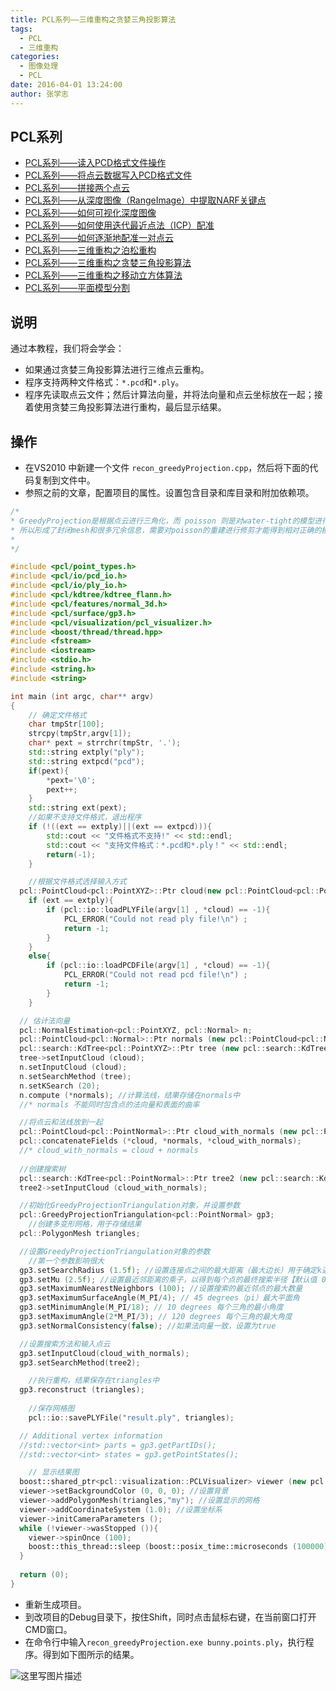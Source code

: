 ```yaml
---
title: PCL系列——三维重构之贪婪三角投影算法
tags: 
  - PCL
  - 三维重构
categories:
  - 图像处理
  - PCL
date: 2016-04-01 13:24:00
author: 张学志
---
```






## PCL系列
* [PCL系列——读入PCD格式文件操作](http://zhangxuezhi.com/2016/03/30/PCL%E7%B3%BB%E5%88%97%E2%80%94%E2%80%94%E8%AF%BB%E5%85%A5PCD%E6%A0%BC%E5%BC%8F%E6%96%87%E4%BB%B6/)
* [PCL系列——将点云数据写入PCD格式文件](http://zhangxuezhi.com/2016/03/30/PCL%E7%B3%BB%E5%88%97%E2%80%94%E2%80%94%E5%B0%86%E7%82%B9%E4%BA%91%E6%95%B0%E6%8D%AE%E5%86%99%E5%85%A5PCD%E6%A0%BC%E5%BC%8F%E6%96%87%E4%BB%B6/)
* [PCL系列——拼接两个点云](http://zhangxuezhi.com/2016/04/20/PCL%E7%B3%BB%E5%88%97%E2%80%94%E2%80%94%E6%8B%BC%E6%8E%A5%E4%B8%A4%E4%B8%AA%E7%82%B9%E4%BA%91/)
* [PCL系列——从深度图像（RangeImage）中提取NARF关键点](http://zhangxuezhi.com/2016/03/30/PCL%E7%B3%BB%E5%88%97%E2%80%94%E2%80%94%E4%BB%8E%E6%B7%B1%E5%BA%A6%E5%9B%BE%E5%83%8F%EF%BC%88RangeImage%EF%BC%89%E4%B8%AD%E6%8F%90%E5%8F%96NARF%E5%85%B3%E9%94%AE%E7%82%B9/)
* [PCL系列——如何可视化深度图像](http://zhangxuezhi.com/2016/03/30/PCL%E7%B3%BB%E5%88%97%E2%80%94%E2%80%94%E5%A6%82%E4%BD%95%E5%8F%AF%E8%A7%86%E5%8C%96%E6%B7%B1%E5%BA%A6%E5%9B%BE%E5%83%8F/)
* [PCL系列——如何使用迭代最近点法（ICP）配准](http://zhangxuezhi.com/2016/03/31/PCL%E7%B3%BB%E5%88%97%E2%80%94%E2%80%94%E5%A6%82%E4%BD%95%E4%BD%BF%E7%94%A8%E8%BF%AD%E4%BB%A3%E6%9C%80%E8%BF%91%E7%82%B9%E6%B3%95%EF%BC%88ICP%EF%BC%89%E9%85%8D%E5%87%86/)
* [PCL系列——如何逐渐地配准一对点云](http://zhangxuezhi.com/2016/04/01/PCL%E7%B3%BB%E5%88%97%E2%80%94%E2%80%94%E5%A6%82%E4%BD%95%E9%80%90%E6%B8%90%E5%9C%B0%E9%85%8D%E5%87%86%E4%B8%80%E5%AF%B9%E7%82%B9%E4%BA%91/)
* [PCL系列——三维重构之泊松重构](http://zhangxuezhi.com/2016/04/01/PCL%E7%B3%BB%E5%88%97%E2%80%94%E2%80%94%E4%B8%89%E7%BB%B4%E9%87%8D%E6%9E%84%E4%B9%8B%E6%B3%8A%E6%9D%BE%E9%87%8D%E6%9E%84/)
* [PCL系列——三维重构之贪婪三角投影算法](http://zhangxuezhi.com/2016/04/01/PCL%E7%B3%BB%E5%88%97%E2%80%94%E2%80%94%E4%B8%89%E7%BB%B4%E9%87%8D%E6%9E%84%E4%B9%8B%E8%B4%AA%E5%A9%AA%E4%B8%89%E8%A7%92%E6%8A%95%E5%BD%B1%E7%AE%97%E6%B3%95/)
* [PCL系列——三维重构之移动立方体算法](http://zhangxuezhi.com/2016/04/01/PCL%E7%B3%BB%E5%88%97%E2%80%94%E2%80%94%E4%B8%89%E7%BB%B4%E9%87%8D%E6%9E%84%E4%B9%8B%E7%A7%BB%E5%8A%A8%E7%AB%8B%E6%96%B9%E4%BD%93%E7%AE%97%E6%B3%95/)
* [PCL系列——平面模型分割](http://zhangxuezhi.com/2016/04/20/PCL%E7%B3%BB%E5%88%97%E2%80%94%E2%80%94%E5%B9%B3%E9%9D%A2%E6%A8%A1%E5%9E%8B%E5%88%86%E5%89%B2/)


## 说明
通过本教程，我们将会学会：

* 如果通过贪婪三角投影算法进行三维点云重构。
* 程序支持两种文件格式：`*.pcd`和`*.ply`。
* 程序先读取点云文件；然后计算法向量，并将法向量和点云坐标放在一起；接着使用贪婪三角投影算法进行重构，最后显示结果。

<!-- more -->

## 操作

* 在VS2010 中新建一个文件 `recon_greedyProjection.cpp`，然后将下面的代码复制到文件中。
* 参照之前的文章，配置项目的属性。设置包含目录和库目录和附加依赖项。

``` cpp
/*
* GreedyProjection是根据点云进行三角化，而 poisson 则是对water-tight的模型进行重建，
* 所以形成了封闭mesh和很多冗余信息，需要对poisson的重建进行修剪才能得到相对正确的模型
*
*/

#include <pcl/point_types.h>
#include <pcl/io/pcd_io.h>
#include <pcl/io/ply_io.h>
#include <pcl/kdtree/kdtree_flann.h>
#include <pcl/features/normal_3d.h>
#include <pcl/surface/gp3.h>
#include <pcl/visualization/pcl_visualizer.h>
#include <boost/thread/thread.hpp>
#include <fstream>
#include <iostream>
#include <stdio.h>
#include <string.h>
#include <string>

int main (int argc, char** argv)
{
	// 确定文件格式
	char tmpStr[100];
	strcpy(tmpStr,argv[1]);
	char* pext = strrchr(tmpStr, '.');
	std::string extply("ply");
	std::string extpcd("pcd");
	if(pext){
		*pext='\0';
		pext++;
	}
	std::string ext(pext);
	//如果不支持文件格式，退出程序
	if (!((ext == extply)||(ext == extpcd))){
		std::cout << "文件格式不支持!" << std::endl;
		std::cout << "支持文件格式：*.pcd和*.ply！" << std::endl;
		return(-1);
	}

	//根据文件格式选择输入方式
  pcl::PointCloud<pcl::PointXYZ>::Ptr cloud(new pcl::PointCloud<pcl::PointXYZ>) ; //创建点云对象指针，用于存储输入
	if (ext == extply){
		if (pcl::io::loadPLYFile(argv[1] , *cloud) == -1){
			PCL_ERROR("Could not read ply file!\n") ;
			return -1;
		}
	}
	else{
		if (pcl::io::loadPCDFile(argv[1] , *cloud) == -1){
			PCL_ERROR("Could not read pcd file!\n") ;
			return -1;
		}
	}

  // 估计法向量
  pcl::NormalEstimation<pcl::PointXYZ, pcl::Normal> n;
  pcl::PointCloud<pcl::Normal>::Ptr normals (new pcl::PointCloud<pcl::Normal>);
  pcl::search::KdTree<pcl::PointXYZ>::Ptr tree (new pcl::search::KdTree<pcl::PointXYZ>);
  tree->setInputCloud (cloud);
  n.setInputCloud (cloud);
  n.setSearchMethod (tree);
  n.setKSearch (20);
  n.compute (*normals); //计算法线，结果存储在normals中
  //* normals 不能同时包含点的法向量和表面的曲率

  //将点云和法线放到一起
  pcl::PointCloud<pcl::PointNormal>::Ptr cloud_with_normals (new pcl::PointCloud<pcl::PointNormal>);
  pcl::concatenateFields (*cloud, *normals, *cloud_with_normals);
  //* cloud_with_normals = cloud + normals
	
  //创建搜索树
  pcl::search::KdTree<pcl::PointNormal>::Ptr tree2 (new pcl::search::KdTree<pcl::PointNormal>);
  tree2->setInputCloud (cloud_with_normals);

  //初始化GreedyProjectionTriangulation对象，并设置参数
  pcl::GreedyProjectionTriangulation<pcl::PointNormal> gp3;
	//创建多变形网格，用于存储结果
  pcl::PolygonMesh triangles;

  //设置GreedyProjectionTriangulation对象的参数
	//第一个参数影响很大
  gp3.setSearchRadius (1.5f); //设置连接点之间的最大距离（最大边长）用于确定k近邻的球半径【默认值 0】
  gp3.setMu (2.5f); //设置最近邻距离的乘子，以得到每个点的最终搜索半径【默认值 0】
  gp3.setMaximumNearestNeighbors (100); //设置搜索的最近邻点的最大数量
  gp3.setMaximumSurfaceAngle(M_PI/4); // 45 degrees（pi）最大平面角
  gp3.setMinimumAngle(M_PI/18); // 10 degrees 每个三角的最小角度
  gp3.setMaximumAngle(2*M_PI/3); // 120 degrees 每个三角的最大角度
  gp3.setNormalConsistency(false); //如果法向量一致，设置为true

  //设置搜索方法和输入点云
  gp3.setInputCloud(cloud_with_normals);
  gp3.setSearchMethod(tree2);

	//执行重构，结果保存在triangles中
  gp3.reconstruct (triangles);
	
	//保存网格图
	pcl::io::savePLYFile("result.ply", triangles);

  // Additional vertex information
  //std::vector<int> parts = gp3.getPartIDs();
  //std::vector<int> states = gp3.getPointStates();

	// 显示结果图
  boost::shared_ptr<pcl::visualization::PCLVisualizer> viewer (new pcl::visualization::PCLVisualizer ("3D Viewer"));
  viewer->setBackgroundColor (0, 0, 0); //设置背景
  viewer->addPolygonMesh(triangles,"my"); //设置显示的网格
  viewer->addCoordinateSystem (1.0); //设置坐标系
  viewer->initCameraParameters ();
  while (!viewer->wasStopped ()){
    viewer->spinOnce (100);
    boost::this_thread::sleep (boost::posix_time::microseconds (100000));
  }
	
  return (0);
}

```

* 重新生成项目。
* 到改项目的Debug目录下，按住Shift，同时点击鼠标右键，在当前窗口打开CMD窗口。
* 在命令行中输入`recon_greedyProjection.exe bunny.points.ply`，执行程序。得到如下图所示的结果。

![这里写图片描述](http://img.blog.csdn.net/20160401094420876)

